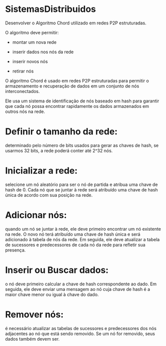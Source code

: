 # SistemasDistribuidos

Desenvolver o Algoritmo Chord utilizado em redes P2P estruturadas.

O algoritmo deve permitir:

- montar um nova rede

- inserir dados nos nós da rede

- inserir novos nós

- retirar nós

O algoritmo Chord é usado em redes P2P estruturadas para permitir o armazenamento e recuperação de dados em um conjunto de nós interconectados. 

Ele usa um sistema de identificação de nós baseado em hash para garantir que cada nó possa encontrar rapidamente os dados armazenados em outros nós na rede.

# Definir o tamanho da rede: 

determinado pelo número de bits usados para gerar as chaves de hash, se usarmos 32 bits, a rede poderá conter até 2^32 nós.

# Inicializar a rede: 

selecione um nó aleatório para ser o nó de partida e atribua uma chave de hash de 0. Cada nó que se juntar à rede será atribuído uma chave de hash única de acordo com sua posição na rede.

# Adicionar nós: 

quando um nó se juntar à rede, ele deve primeiro encontrar um nó existente na rede. O novo nó terá atribuído uma chave de hash única e será adicionado à tabela de nós da rede. Em seguida, ele deve atualizar a tabela de sucessores e predecessores de cada nó da rede para refletir sua presença.

# Inserir ou Buscar dados: 

o nó deve primeiro calcular a chave de hash correspondente ao dado. Em seguida, ele deve enviar uma mensagem ao nó cuja chave de hash é a maior chave menor ou igual à chave do dado.

# Remover nós: 

é necessário atualizar as tabelas de sucessores e predecessores dos nós adjacentes ao nó que está sendo removido. Se um nó for removido, seus dados também devem ser.

